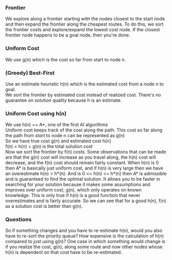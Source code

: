 ### Frontier
We explore along a frontier starting with the nodes closest to the start node and then expand the frontier along the cheapest routes. To do this, we sort the frontier costs and explore/expand the lowest cost node. If the closest frontier node happens to be a goal node, then you're done.  

### Uniform Cost
We use g(n) which is the cost so far from start to node n. 

### (Greedy) Best-First
Use an estimate heuristic h(n) which is the estimated cost from a node n to goal.  
We sort the frontier by estimated cost instead of realized cost. There's no guarantee on solution quality because h is an estimate.  

### Uniform Cost using h(n)
We use h(n) ~= A*, one of the first AI algorithms  
Uniform cost keeps track of the cost along the path. This cost so far along the path from *start* to node n can be represented as g(n)  
So we have true cost g(n) and estimated cost h(n)  
f(n) = h(n) + g(n) is the total solution cost  
Now we sort the frontier by f(n) costs. Some observations that can be made are that the g(n) cost will increase as you travel along, the h(n) cost will decrease, and the f(n) cost should remain fairly constant. When h(n) is 0 then A* is basically just uniform cost, and if h(n) is very large then we have an overestimate h(n) > h*(n). And is 0 <= h(n) <= h*(n) then A* is admissible and is guaranteed to find the optimal solution. It allows you to be faster in searching for your solution because it makes some assumptions and improves over uniform cost, g(n), which only operates on known knowledge. This is only true if h(n) is a good function that never overestimates and is fairly accurate. So we can see that for a good h(n), f(n) as a solution cost is better than g(n). 

### Questions
So if something changes and you have to re-estimate h(n), would you also have to re-sort the priority queue? How expensive is the calculation of h(n) compared to just using g(n)? One case in which something would change is if you realize the cost, g(n), along some route and now other nodes whose h(n) is dependent on that cost have to be re-estimated. 